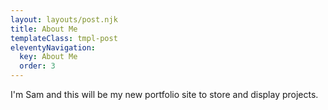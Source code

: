 ```yaml
---
layout: layouts/post.njk
title: About Me
templateClass: tmpl-post
eleventyNavigation:
  key: About Me
  order: 3
---
```


I'm Sam and this will be my new portfolio site to store and display projects.
